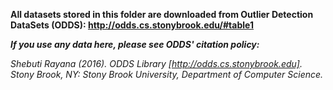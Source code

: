 **All datasets stored in this folder are downloaded from Outlier Detection DataSets (ODDS): http://odds.cs.stonybrook.edu/#table1**

***If you use any data here, please see ODDS' citation policy:***

_Shebuti Rayana (2016). ODDS Library [http://odds.cs.stonybrook.edu]. Stony Brook, NY: Stony Brook University, Department of Computer Science._
